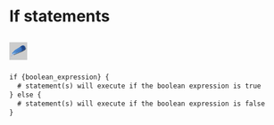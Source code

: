 # If statements

## ![tcltk](../../img/icn/tlctk32.png "TCL/TK")

```tcltk
if {boolean_expression} {
  # statement(s) will execute if the boolean expression is true 
} else {
  # statement(s) will execute if the boolean expression is false
}
```
